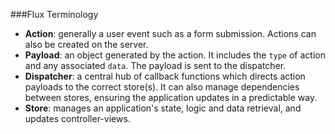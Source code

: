 ###Flux Terminology 
- **Action**: generally a user event such as a form submission. Actions can also be created on the server.
- **Payload**: an object generated by the action. It includes the `type` of action and any associated `data`. The payload is sent to the dispatcher.  
- **Dispatcher**: a central hub of callback functions which directs action payloads to the correct store(s). It can also manage dependencies between stores, ensuring the application updates in a predictable way.  
- **Store**: manages an application's state, logic and data retrieval, and updates controller-views. 